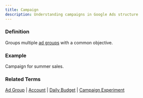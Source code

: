 ```yaml
---
title: Campaign
description: Understanding campaigns in Google Ads structure
---
```


### Definition
Groups multiple [ad groups](/structure/ad-group) with a common objective.

### Example
Campaign for summer sales.

### Related Terms
[Ad Group](/structure/ad-group) | [Account](/structure/account) | [Daily Budget](/bidding-budget/daily-budget) | [Campaign Experiment](/optimization/campaign-experiment)